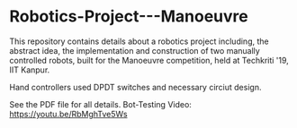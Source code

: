 # Robotics-Project---Manoeuvre
This repository contains details about a robotics project including, the abstract idea, the implementation and construction of two manually controlled robots, built for the Manoeuvre competition, held at Techkriti '19, IIT Kanpur.

Hand controllers used DPDT switches and necessary circiut design.

See the PDF file for all details.
Bot-Testing Video: https://youtu.be/RbMghTve5Ws
